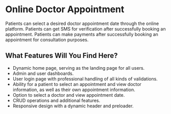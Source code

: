 # Online Doctor Appointment

Patients can select a desired doctor appointment date through the online platform. 
Patients can get SMS for verification after successfully booking an appointment.
Patients can make payments after successfully booking an appointment for consultation purposes.


## What Features Will You Find Here?
- Dynamic home page, serving as the landing page for all users.
- Admin and user dashboards.
- User login page with professional handling of all kinds of validations.
- Ability for a patient to select an appointment and view doctor information, as well as their own appointment information.
- Option to select a doctor and view appointment date.
- CRUD operations and additional features.
- Responsive design with a dynamic header and preloader.